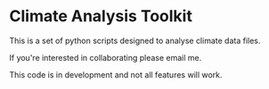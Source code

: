 # Climate Analysis Toolkit

This is a set of python scripts designed to analyse climate data files.


If you're interested in collaborating please email me.

This code is in development and not all features will work.

